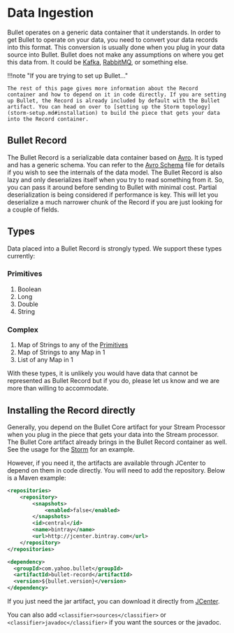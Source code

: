 # Data Ingestion

Bullet operates on a generic data container that it understands. In order to get Bullet to operate on your data, you need to convert your data records into this format. This conversion is usually done when you plug in your data source into Bullet. Bullet does not make any assumptions on where you get this data from. It could be [Kafka](http://kafka.apache.org), [RabbitMQ](https://www.rabbitmq.com/), or something else.

!!!note "If you are trying to set up Bullet..."

    The rest of this page gives more information about the Record container and how to depend on it in code directly. If you are setting up Bullet, the Record is already included by default with the Bullet artifact. You can head on over to [setting up the Storm topology](storm-setup.md#installation) to build the piece that gets your data into the Record container.

## Bullet Record

The Bullet Record is a serializable data container based on [Avro](http://avro.apache.org). It is typed and has a generic schema. You can refer to the [Avro Schema](https://github.com/yahoo/bullet-record/blob/master/src/main/avro/BulletAvro.avsc) file for details if you wish to see the internals of the data model. The Bullet Record is also lazy and only deserializes itself when you try to read something from it. So, you can pass it around before sending to Bullet with minimal cost. Partial deserialization is being considered if performance is key. This will let you deserialize a much narrower chunk of the Record if you are just looking for a couple of fields.

## Types

Data placed into a Bullet Record is strongly typed. We support these types currently:

### Primitives

1. Boolean
2. Long
3. Double
4. String

### Complex

1. Map of Strings to any of the [Primitives](#primitives)
2. Map of Strings to any Map in 1
3. List of any Map in 1

With these types, it is unlikely you would have data that cannot be represented as Bullet Record but if you do, please let us know and we are more than willing to accommodate.

## Installing the Record directly

Generally, you depend on the Bullet Core artifact for your Stream Processor when you plug in the piece that gets your data into the Stream processor. The Bullet Core artifact already brings in the Bullet Record container as well. See the usage for the [Storm](storm-setup.md#installation) for an example.

However, if you need it, the artifacts are available through JCenter to depend on them in code directly. You will need to add the repository. Below is a Maven example:

```xml
<repositories>
    <repository>
        <snapshots>
            <enabled>false</enabled>
        </snapshots>
        <id>central</id>
        <name>bintray</name>
        <url>http://jcenter.bintray.com</url>
    </repository>
</repositories>
```

```xml
<dependency>
  <groupId>com.yahoo.bullet</groupId>
  <artifactId>bullet-record</artifactId>
  <version>${bullet.version}</version>
</dependency>
```

If you just need the jar artifact, you can download it directly from [JCenter](http://jcenter.bintray.com/com/yahoo/bullet/bullet-record/).

You can also add ```<classifier>sources</classifier>```  or ```<classifier>javadoc</classifier>``` if you want the sources or the javadoc.
